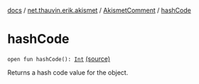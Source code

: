 [docs](../../index.md) / [net.thauvin.erik.akismet](../index.md) / [AkismetComment](index.md) / [hashCode](./hash-code.md)

# hashCode

`open fun hashCode(): `[`Int`](https://kotlinlang.org/api/latest/jvm/stdlib/kotlin/-int/index.html) [(source)](https://github.com/ethauvin/akismet-kotlin/tree/master/src/main/kotlin/net/thauvin/erik/akismet/AkismetComment.kt#L300)

Returns a hash code value for the object.

